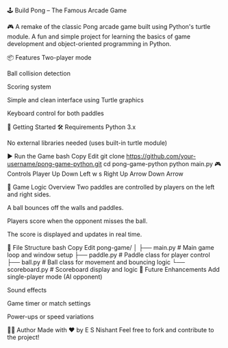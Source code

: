🕹️ Build Pong – The Famous Arcade Game

🎮 A remake of the classic Pong arcade game built using Python's turtle module. A fun and simple project for learning the basics of game development and object-oriented programming in Python.


📦 Features
Two-player mode

Ball collision detection

Scoring system

Simple and clean interface using Turtle graphics

Keyboard control for both paddles

🚀 Getting Started
🛠 Requirements
Python 3.x

No external libraries needed (uses built-in turtle module)

▶️ Run the Game
bash
Copy
Edit
git clone https://github.com/your-username/pong-game-python.git
cd pong-game-python
python main.py
🎮 Controls
Player	Up	Down
Left	w	s
Right	Up Arrow	Down Arrow

🧠 Game Logic Overview
Two paddles are controlled by players on the left and right sides.

A ball bounces off the walls and paddles.

Players score when the opponent misses the ball.

The score is displayed and updates in real time.

📁 File Structure
bash
Copy
Edit
pong-game/
│
├── main.py         # Main game loop and window setup
├── paddle.py       # Paddle class for player control
├── ball.py         # Ball class for movement and bouncing logic
└── scoreboard.py   # Scoreboard display and logic
🧰 Future Enhancements
 Add single-player mode (AI opponent)

 Sound effects

 Game timer or match settings

 Power-ups or speed variations

👨‍💻 Author
Made with ❤️ by E S Nishant
Feel free to fork and contribute to the project!



